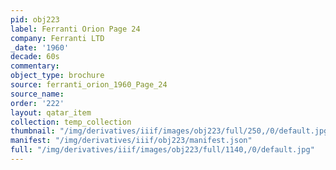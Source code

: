 ```yaml
---
pid: obj223
label: Ferranti Orion Page 24
company: Ferranti LTD
_date: '1960'
decade: 60s
commentary:
object_type: brochure
source: ferranti_orion_1960_Page_24
source_name:
order: '222'
layout: qatar_item
collection: temp_collection
thumbnail: "/img/derivatives/iiif/images/obj223/full/250,/0/default.jpg"
manifest: "/img/derivatives/iiif/obj223/manifest.json"
full: "/img/derivatives/iiif/images/obj223/full/1140,/0/default.jpg"
---
```

